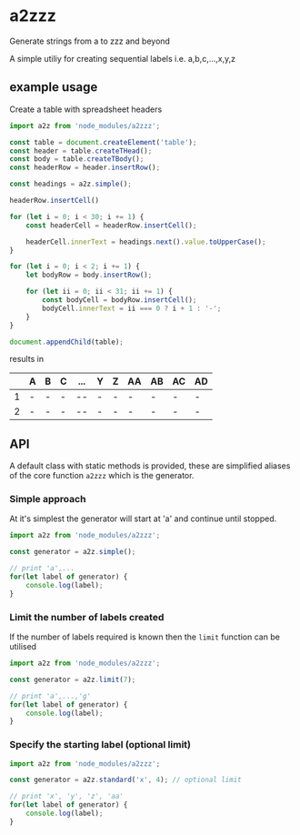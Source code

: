 # a2zzz
Generate strings from a to zzz and beyond

A simple utiliy for creating sequential labels i.e. a,b,c,...,x,y,z

## example usage
Create a table with spreadsheet headers

```javascript
import a2z from 'node_modules/a2zzz';

const table = document.createElement('table');
const header = table.createTHead();
const body = table.createTBody();
const headerRow = header.insertRow();

const headings = a2z.simple();

headerRow.insertCell()

for (let i = 0; i < 30; i += 1) {
    const headerCell = headerRow.insertCell();

    headerCell.innerText = headings.next().value.toUpperCase();
}

for (let i = 0; i < 2; i += 1) {
    let bodyRow = body.insertRow();

    for (let ii = 0; ii < 31; ii += 1) {
        const bodyCell = bodyRow.insertCell();
        bodyCell.innerText = ii === 0 ? i + 1 : '-';
    }
}

document.appendChild(table);
```

results in 

&nbsp;| A | B | C | ... | Y | Z | AA | AB | AC | AD
--|---|---|---|-----|---|---|----|----|----|----
1 | - | - | - |  -- | - | - |  - |  - |  - | - 
2 | - | - | - |  -- | - | - |  - |  - |  - | -

## API
A default class with static methods is provided, these are simplified aliases of the core function `a2zzz` which is the generator.

### Simple approach
At it's simplest the generator will start at 'a' and continue until stopped.

```javascript
import a2z from 'node_modules/a2zzz';

const generator = a2z.simple();

// print 'a',...
for(let label of generator) {
    console.log(label);
}
```

### Limit the number of labels created
If the number of labels required is known then the `limit` function can be utilised

```javascript
import a2z from 'node_modules/a2zzz';

const generator = a2z.limit(7);

// print 'a',...,'g'
for(let label of generator) {
    console.log(label);
}
```

### Specify the starting label (optional limit)

```javascript
import a2z from 'node_modules/a2zzz';

const generator = a2z.standard('x', 4); // optional limit

// print 'x', 'y', 'z', 'aa'
for(let label of generator) {
    console.log(label);
}
```